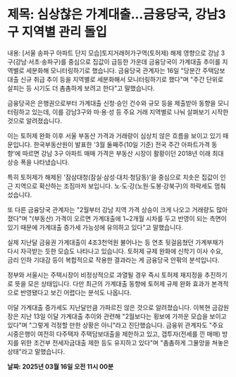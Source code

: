 # **제목: 심상찮은 가계대출…금융당국, 강남3구 지역별 관리 돌입**

  내용: [서울 송파구 아파트 단지 모습]토지거래허가구역(토허제) 해제 영향으로 강남 3구(강남·서초·송파구)를 중심으로 집값이 급등한 가운데 금융당국이 가계대출 추이를 지역별로 세분화해 모니터링하기로 했습니다. 금융당국 관계자는 16일 "당분간 주택담보대출 신규 취급 추이 등을 지역별로 세분화해서 모니터링하기로 했다"며 "주간 단위로 살피는 등 시기도 더 촘촘하게 보려고 한다"고 말했습니다.

금융당국은 은행권으로부터 가계대출 신청·승인 건수와 규모 등을 제출받아 동향을 모니터링하고 있는데, 이를 강남3구와 마·용·성 등 주요 거래 지역별로 나눠 살펴보기 시작한 것으로 알려졌습니다.

이는 토허제 완화 이후 서울 부동산 가격과 거래량이 심상치 않은 흐름을 보이고 있기 때문입니다. 한국부동산원이 발표한 '3월 둘째주(10일 기준) 전국 주간 아파트가격 동향'에 따르면 강남 3구 아파트 매매 가격은 부동산 시장이 활황이던 2018년 이래 최대 상승 폭을 나타냈습니다.

특히 토허제가 해제된 '잠삼대청(잠실·삼성·대치·청담동)'을 중심으로 치솟은 집값이 인근 지역으로 확산하는 조짐마저 보입니다. 노·도·강(노원·도봉·강북구)의 하락세도 멈춰 섰습니다.

또 다른 금융당국 관계자는 "2월부터 강남 지역 가격 상승이 크게 나오고 거래량도 많아졌다"며 "(부동산) 가격이 오르면 가계대출에 1~2개월 시차를 두고 반영이 되는 측면이 있기 때문에 가계대출 증가세 가능성에 유의하고 있다"고 말했습니다.

실제 지난달 금융권 가계대출이 4조3천억원 불어나는 등 연초 뒷걸음쳤던 가계부채가 다시 자극받는 듯한 모습도 나타나고 있습니다. 토허제 규제 완화에 신학기 이사 수요, 금리 인하 기대감 등이 복합적으로 작용한 결과라는 게 금융당국 안팎의 분석입니다.

정부와 서울시는 주택시장이 비정상적으로 과열될 경우 즉시 토허제 재지정을 추진하기로 뜻을 모은 상태입니다. 다만 최근의 가계대출 동향에 토허제 규제 완화 효과가 본격적으로 반영됐다고 보긴 어렵다는 분석도 나옵니다.

이달 가계대출 증가세도 지난달만큼 가파르진 않은 것으로 알려졌습니다. 이복현 금감원장은 지난 13일 이달 가계대출 추이와 관련해 "2월보다는 횡보에 가까운 모습을 보이고 있다"며 "그렇게 걱정할 만한 상황은 아니"라고 진단했습니다. 금융위 관계자도 "주요 시중은행이 여전히 다주택자 주택담보대출을 제한하고 있고, 갭투자(전세를 낀 매매) 방지를 위한 조건부 전세자금대출 제한 등도 유지하고 있다"며 "촘촘하게 그물망을 쳐놓은 상태"라고 말했습니다.

  **날짜: 2025년 03월 16일 오전 11시 00분**